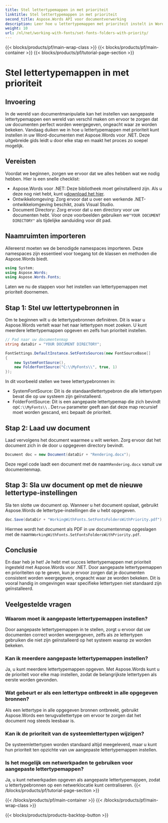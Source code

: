 ```yaml
---
title: Stel lettertypemappen in met prioriteit
linktitle: Stel lettertypemappen in met prioriteit
second_title: Aspose.Words API voor documentverwerking
description: Leer hoe u lettertypemappen met prioriteit instelt in Word-documenten met Aspose.Words voor .NET. Onze gids zorgt ervoor dat uw documenten elke keer perfect worden weergegeven.
weight: 10
url: /nl/net/working-with-fonts/set-fonts-folders-with-priority/
---
```


{{< blocks/products/pf/main-wrap-class >}}
{{< blocks/products/pf/main-container >}}
{{< blocks/products/pf/tutorial-page-section >}}

# Stel lettertypemappen in met prioriteit

## Invoering

In de wereld van documentmanipulatie kan het instellen van aangepaste lettertypemappen een wereld van verschil maken om ervoor te zorgen dat uw documenten perfect worden weergegeven, ongeacht waar ze worden bekeken. Vandaag duiken we in hoe u lettertypemappen met prioriteit kunt instellen in uw Word-documenten met Aspose.Words voor .NET. Deze uitgebreide gids leidt u door elke stap en maakt het proces zo soepel mogelijk.

## Vereisten

Voordat we beginnen, zorgen we ervoor dat we alles hebben wat we nodig hebben. Hier is een snelle checklist:

-  Aspose.Words voor .NET: Deze bibliotheek moet geïnstalleerd zijn. Als u deze nog niet hebt, kunt u[download het hier](https://releases.aspose.com/words/net/).
- Ontwikkelomgeving: Zorg ervoor dat u over een werkende .NET-ontwikkelomgeving beschikt, zoals Visual Studio.
-  Document Directory: Zorg ervoor dat u een directory voor uw documenten hebt. Voor onze voorbeelden gebruiken we`"YOUR DOCUMENT DIRECTORY"` als tijdelijke aanduiding voor dit pad.

## Naamruimten importeren

Allereerst moeten we de benodigde namespaces importeren. Deze namespaces zijn essentieel voor toegang tot de klassen en methoden die Aspose.Words biedt.

```csharp
using System;
using Aspose.Words;
using Aspose.Words.Fonts;
```

Laten we nu de stappen voor het instellen van lettertypemappen met prioriteit doornemen.

## Stap 1: Stel uw lettertypebronnen in

Om te beginnen wilt u de lettertypebronnen definiëren. Dit is waar u Aspose.Words vertelt waar het naar lettertypen moet zoeken. U kunt meerdere lettertypemappen opgeven en zelfs hun prioriteit instellen.

```csharp
// Pad naar uw documentenmap
string dataDir = "YOUR DOCUMENT DIRECTORY";

FontSettings.DefaultInstance.SetFontsSources(new FontSourceBase[]
{
    new SystemFontSource(), 
    new FolderFontSource("C:\\MyFonts\\", true, 1)
});
```

In dit voorbeeld stellen we twee lettertypebronnen in:
- SystemFontSource: Dit is de standaardlettertypebron die alle lettertypen bevat die op uw systeem zijn geïnstalleerd.
-  FolderFontSource: Dit is een aangepaste lettertypemap die zich bevindt op`C:\\MyFonts\\` . De`true` parameter geeft aan dat deze map recursief moet worden gescand, en`1` bepaalt de prioriteit.

## Stap 2: Laad uw document

Laad vervolgens het document waarmee u wilt werken. Zorg ervoor dat het document zich in de door u opgegeven directory bevindt.

```csharp
Document doc = new Document(dataDir + "Rendering.docx");
```

 Deze regel code laadt een document met de naam`Rendering.docx` vanuit uw documentenmap.

## Stap 3: Sla uw document op met de nieuwe lettertype-instellingen

Sla ten slotte uw document op. Wanneer u het document opslaat, gebruikt Aspose.Words de lettertype-instellingen die u hebt opgegeven.

```csharp
doc.Save(dataDir + "WorkingWithFonts.SetFontsFoldersWithPriority.pdf");
```

 Hiermee wordt het document als PDF in uw documentenmap opgeslagen met de naam`WorkingWithFonts.SetFontsFoldersWithPriority.pdf`.

## Conclusie

En daar heb je het! Je hebt met succes lettertypemappen met prioriteit ingesteld met Aspose.Words voor .NET. Door aangepaste lettertypemappen en prioriteiten op te geven, kun je ervoor zorgen dat je documenten consistent worden weergegeven, ongeacht waar ze worden bekeken. Dit is vooral handig in omgevingen waar specifieke lettertypen niet standaard zijn geïnstalleerd.

## Veelgestelde vragen

### Waarom moet ik aangepaste lettertypemappen instellen?
Door aangepaste lettertypemappen in te stellen, zorgt u ervoor dat uw documenten correct worden weergegeven, zelfs als ze lettertypen gebruiken die niet zijn geïnstalleerd op het systeem waarop ze worden bekeken.

### Kan ik meerdere aangepaste lettertypemappen instellen?
Ja, u kunt meerdere lettertypemappen opgeven. Met Aspose.Words kunt u de prioriteit voor elke map instellen, zodat de belangrijkste lettertypen als eerste worden gevonden.

### Wat gebeurt er als een lettertype ontbreekt in alle opgegeven bronnen?
Als een lettertype in alle opgegeven bronnen ontbreekt, gebruikt Aspose.Words een terugvallettertype om ervoor te zorgen dat het document nog steeds leesbaar is.

### Kan ik de prioriteit van de systeemlettertypen wijzigen?
De systeemlettertypen worden standaard altijd meegeleverd, maar u kunt hun prioriteit ten opzichte van uw aangepaste lettertypemappen instellen.

### Is het mogelijk om netwerkpaden te gebruiken voor aangepaste lettertypemappen?
Ja, u kunt netwerkpaden opgeven als aangepaste lettertypemappen, zodat u lettertypebronnen op een netwerklocatie kunt centraliseren.
{{< /blocks/products/pf/tutorial-page-section >}}

{{< /blocks/products/pf/main-container >}}
{{< /blocks/products/pf/main-wrap-class >}}

{{< blocks/products/products-backtop-button >}}
